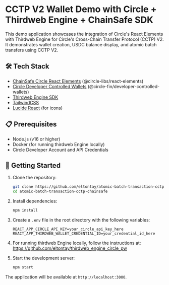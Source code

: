 # CCTP V2 Wallet Demo with Circle + Thirdweb Engine + ChainSafe SDK

This demo application showcases the integration of Circle's React Elements with Thirdweb Engine for Circle's Cross-Chain Transfer Protocol (CCTP) V2. It demonstrates wallet creation, USDC balance display, and atomic batch transfers using CCTP V2.

## 🛠️ Tech Stack

- [ChainSafe Circle React Elements](https://circle-react-elements.replit.app/?path=/docs/getting-started--docs) (@circle-libs/react-elements)
- [Circle Developer Controlled Wallets](https://developers.circle.com/developer/docs/developer-controlled-wallets) (@circle-fin/developer-controlled-wallets)
- [Thirdweb Engine SDK](https://thirdweb-engine.apidocumentation.com)
- [TailwindCSS](https://tailwindcss.com)
- [Lucide React](https://lucide.dev) (for icons)

## 📋 Prerequisites

- Node.js (v16 or higher)
- Docker (for running thirdweb Engine locally)
- Circle Developer Account and API Credentials

## 🚀 Getting Started
1. Clone the repository:
   ```bash
   git clone https://github.com/eltontay/atomic-batch-transaction-cctp-chainsafe.git
   cd atomic-batch-transaction-cctp-chainsafe
   ```

2. Install dependencies:
   ```bash
   npm install
   ```

3. Create a `.env` file in the root directory with the following variables:
   ```
   REACT_APP_CIRCLE_API_KEY=your_circle_api_key_here
   REACT_APP_THIRDWEB_WALLET_CREDENTIAL_ID=your_credential_id_here 
   ```

4. For running thirdweb Engine locally, follow the instructions at:
   https://github.com/eltontay/thirdweb_engine_circle_pw

5. Start the development server:
   ```bash
   npm start
   ```

The application will be available at `http://localhost:3000`.
